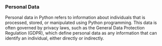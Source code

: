 ### Personal Data
Personal data in Python refers to information about individuals that is processed, stored, or manipulated using Python programming. This data is often governed by privacy laws, such as the General Data Protection Regulation (GDPR), which define personal data as any information that can identify an individual, either directly or indirectly.
